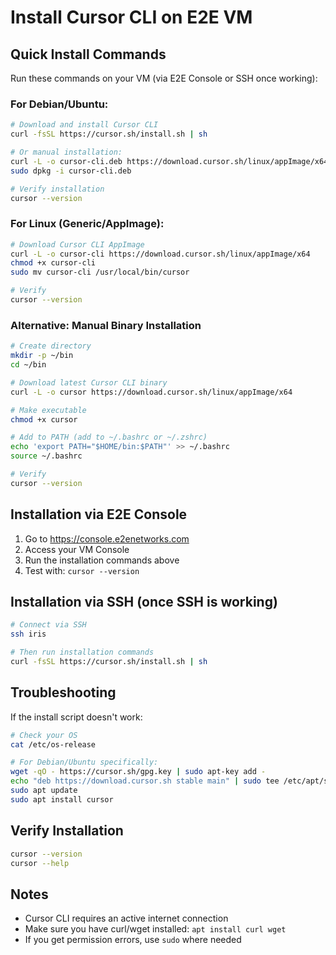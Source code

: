# Install Cursor CLI on E2E VM

## Quick Install Commands

Run these commands on your VM (via E2E Console or SSH once working):

### For Debian/Ubuntu:

```bash
# Download and install Cursor CLI
curl -fsSL https://cursor.sh/install.sh | sh

# Or manual installation:
curl -L -o cursor-cli.deb https://download.cursor.sh/linux/appImage/x64
sudo dpkg -i cursor-cli.deb

# Verify installation
cursor --version
```

### For Linux (Generic/AppImage):

```bash
# Download Cursor CLI AppImage
curl -L -o cursor-cli https://download.cursor.sh/linux/appImage/x64
chmod +x cursor-cli
sudo mv cursor-cli /usr/local/bin/cursor

# Verify
cursor --version
```

### Alternative: Manual Binary Installation

```bash
# Create directory
mkdir -p ~/bin
cd ~/bin

# Download latest Cursor CLI binary
curl -L -o cursor https://download.cursor.sh/linux/appImage/x64

# Make executable
chmod +x cursor

# Add to PATH (add to ~/.bashrc or ~/.zshrc)
echo 'export PATH="$HOME/bin:$PATH"' >> ~/.bashrc
source ~/.bashrc

# Verify
cursor --version
```

## Installation via E2E Console

1. Go to https://console.e2enetworks.com
2. Access your VM Console
3. Run the installation commands above
4. Test with: `cursor --version`

## Installation via SSH (once SSH is working)

```bash
# Connect via SSH
ssh iris

# Then run installation commands
curl -fsSL https://cursor.sh/install.sh | sh
```

## Troubleshooting

If the install script doesn't work:

```bash
# Check your OS
cat /etc/os-release

# For Debian/Ubuntu specifically:
wget -qO - https://cursor.sh/gpg.key | sudo apt-key add -
echo "deb https://download.cursor.sh stable main" | sudo tee /etc/apt/sources.list.d/cursor.list
sudo apt update
sudo apt install cursor
```

## Verify Installation

```bash
cursor --version
cursor --help
```

## Notes

- Cursor CLI requires an active internet connection
- Make sure you have curl/wget installed: `apt install curl wget`
- If you get permission errors, use `sudo` where needed

